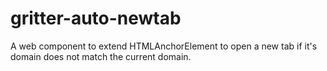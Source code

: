 # gritter-auto-newtab
A web component to extend HTMLAnchorElement to open a new tab if it's domain does not match the current domain.
